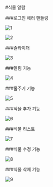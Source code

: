 #식물 알람

###로그인 에러 핸들링

![1](https://user-images.githubusercontent.com/101640894/180445836-68c1bfd3-95cd-40c7-aa15-db80cde86828.gif)


![2](https://user-images.githubusercontent.com/101640894/180445839-f20a73da-2358-4277-9df0-70bdfa1d7464.gif)

###슬라이더

![3](https://user-images.githubusercontent.com/101640894/180446270-0b1d1f20-1e9a-4c71-a09b-78b34f8bf5c2.gif)

###알림 기능

![4](https://user-images.githubusercontent.com/101640894/180446446-b2266c6b-c140-4a24-bbba-2a278405e9eb.gif)

###물주기 기능

![5](https://user-images.githubusercontent.com/101640894/180446829-48d1f612-ab1e-4e18-a6d6-47e4e1274292.gif)

###식물 추가 기능

![6](https://user-images.githubusercontent.com/101640894/180446894-8c137d4e-68b2-45d0-89ca-a7295f7eae73.gif)

###식물 리스트

![7](https://user-images.githubusercontent.com/101640894/180447315-b3c71027-5f42-4da4-853f-bde41815a8ba.gif)

###식물 수정 기능

![8](https://user-images.githubusercontent.com/101640894/180447324-e3028edf-0f64-4862-9982-855f71bcf832.gif)

###식물 삭제 기능

![9](https://user-images.githubusercontent.com/101640894/180447507-ef47123e-c68e-451a-b5fc-719f22b077e1.gif)
